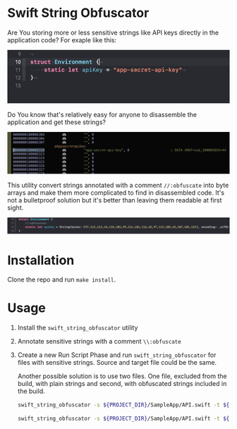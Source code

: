# Swift String Obfuscator

Are You storing more or less sensitive strings like API keys directly in the application code? For exaple like this:

![String stored in app](/github/string_in_app.png)


Do You know that's relatively easy for anyone to disassemble the application and get these strings?

![decompiled_string](/github/decompiled_string.png)



This utility convert strings annotated with a comment `//:obfuscate` into byte arrays and make them more complicated to find in disassembled code. It's not a bulletproof solution but it's better than leaving them readable at first sight.

![string_obfuscated](/github/string_obfuscated.png)



# Installation

Clone the repo and run `make install`.



# Usage

1. Install the `swift_string_obfuscator` utility

2. Annotate sensitive strings with a comment `\\:obfuscate`

3. Create a new Run Script Phase and run `swift_string_obfuscator` for files with sensitive strings. Source and target file could be the same. 

   Another possible solution is to use two files. One file, excluded from the build, with plain strings and second, with obfuscated strings included in the build.

   ```bash
   swift_string_obfuscator -s ${PROJECT_DIR}/SampleApp/API.swift -t ${PROJECT_DIR}/SampleApp/API.swift
   
   ```

   

   ```bash
   swift_string_obfuscator -s ${PROJECT_DIR}/SampleApp/API.swift -t ${PROJECT_DIR}/SampleApp/API.swift
   
   ```

   
